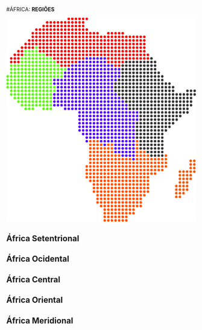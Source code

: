 #ÁFRICA: **REGIÕES**

![Mapa África - Regiões](media/img/africa-maps/africa-map-regions.svg)

<h2 id="afr-set">África Setentrional</h2>
<h2 id="afr-ocd">África Ocidental</h2>
<h2 id="afr-cnt">África Central</h2>
<h2 id="afr-ort">África Oriental</h2>
<h2 id="afr-mer">África Meridional</h2>
